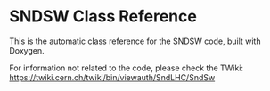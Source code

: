 # SNDSW Class Reference

This is the automatic class reference for the SNDSW code, built with Doxygen.

For information not related to the code, please check the TWiki: https://twiki.cern.ch/twiki/bin/viewauth/SndLHC/SndSw